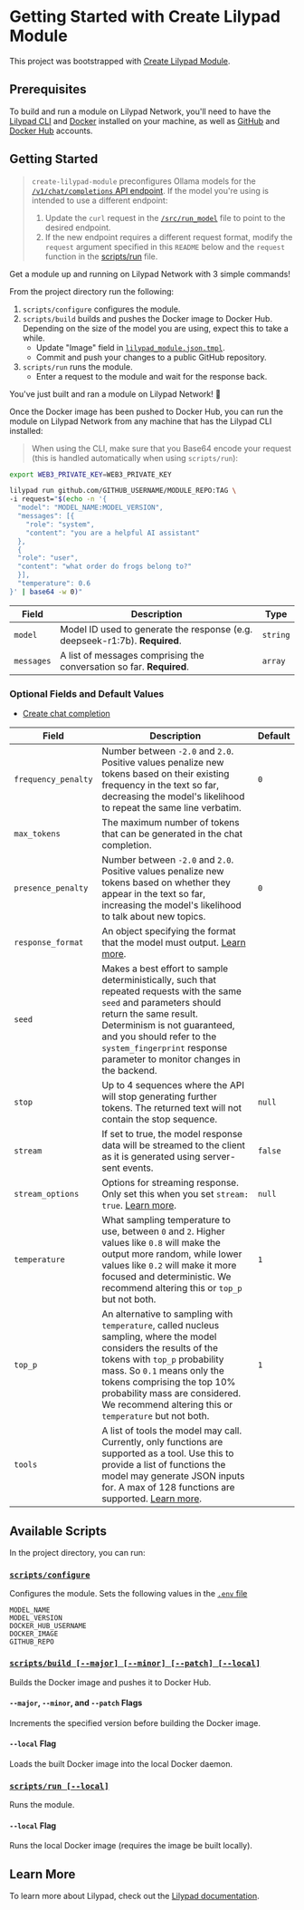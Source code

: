 # Getting Started with Create Lilypad Module

This project was bootstrapped with [Create Lilypad Module](https://github.com/DevlinRocha/create-lilypad-module).

## Prerequisites

To build and run a module on Lilypad Network, you'll need to have the [Lilypad CLI](https://docs.lilypad.tech/lilypad/lilypad-testnet/install-run-requirements) and [Docker](https://www.docker.com/) installed on your machine, as well as [GitHub](https://github.com/) and [Docker Hub](https://hub.docker.com/) accounts.

## Getting Started

> `create-lilypad-module` preconfigures Ollama models for the [`/v1/chat/completions` API endpoint](https://github.com/ollama/ollama/blob/main/docs/openai.md). If the model you're using is intended to use a different endpoint:
> 1. Update the `curl` request in the [`/src/run_model`](src/run_model) file to point to the desired endpoint.
> 2. If the new endpoint requires a different request format, modify the `request` argument specified in this `README` below and the `request` function in the [scripts/run](scripts/run) file.

Get a module up and running on Lilypad Network with 3 simple commands!

From the project directory run the following:

1. `scripts/configure` configures the module.
2. `scripts/build` builds and pushes the Docker image to Docker Hub. Depending on the size of the model you are using, expect this to take a while.
    - Update "Image" field in [`lilypad_module.json.tmpl`](lilypad_module.json.tmpl).
    - Commit and push your changes to a public GitHub repository.
3. `scripts/run` runs the module.
    - Enter a request to the module and wait for the response back.

You've just built and ran a module on Lilypad Network! 🎉

Once the Docker image has been pushed to Docker Hub, you can run the module on Lilypad Network from any machine that has the Lilypad CLI installed:

> When using the CLI, make sure that you Base64 encode your request (this is handled automatically when using `scripts/run`):

```sh
export WEB3_PRIVATE_KEY=WEB3_PRIVATE_KEY

lilypad run github.com/GITHUB_USERNAME/MODULE_REPO:TAG \
-i request="$(echo -n '{
  "model": "MODEL_NAME:MODEL_VERSION",
  "messages": [{
    "role": "system",
    "content": "you are a helpful AI assistant"
  },
  {
  "role": "user",
  "content": "what order do frogs belong to?"
  }],
  "temperature": 0.6
}' | base64 -w 0)"
```

| Field      | Description                                                                 | Type     |
| -----------| --------------------------------------------------------------------------- | -------- |
| `model`    | Model ID used to generate the response (e.g. deepseek-r1:7b). **Required**. | `string` |
| `messages` | A list of messages comprising the conversation so far. **Required**.        | `array`  |

### Optional Fields and Default Values

- [Create chat completion](https://platform.openai.com/docs/api-reference/chat/create)

| Field               | Description | Default |
| ------------------- | ----------- | ------- |
| `frequency_penalty` | Number between `-2.0` and `2.0`. Positive values penalize new tokens based on their existing frequency in the text so far, decreasing the model's likelihood to repeat the same line verbatim. | `0` |
| `max_tokens`        | The maximum number of tokens that can be generated in the chat completion. | |
| `presence_penalty`  | Number between `-2.0` and `2.0`. Positive values penalize new tokens based on whether they appear in the text so far, increasing the model's likelihood to talk about new topics. | `0` |
| `response_format`   | An object specifying the format that the model must output. [Learn more](https://platform.openai.com/docs/api-reference/chat/create#chat-create-response_format). | |
| `seed`              | Makes a best effort to sample deterministically, such that repeated requests with the same `seed` and parameters should return the same result. Determinism is not guaranteed, and you should refer to the `system_fingerprint` response parameter to monitor changes in the backend. | |
| `stop`              | Up to 4 sequences where the API will stop generating further tokens. The returned text will not contain the stop sequence. | `null` |
| `stream`            | If set to true, the model response data will be streamed to the client as it is generated using server-sent events. | `false` |
| `stream_options`    | Options for streaming response. Only set this when you set `stream: true`. [Learn more](https://platform.openai.com/docs/api-reference/chat/create#chat-create-stream_options). | `null` |
| `temperature`       | What sampling temperature to use, between `0` and `2`. Higher values like `0.8` will make the output more random, while lower values like `0.2` will make it more focused and deterministic. We recommend altering this or `top_p` but not both. | `1` |
| `top_p`             | An alternative to sampling with `temperature`, called nucleus sampling, where the model considers the results of the tokens with `top_p` probability mass. So `0.1` means only the tokens comprising the top 10% probability mass are considered. We recommend altering this or `temperature` but not both. | `1` |
| `tools`             | A list of tools the model may call. Currently, only functions are supported as a tool. Use this to provide a list of functions the model may generate JSON inputs for. A max of 128 functions are supported. [Learn more](https://platform.openai.com/docs/api-reference/chat/create#chat-create-tools). | |

## Available Scripts

In the project directory, you can run:

### [`scripts/configure`](scripts/configure)

Configures the module.
Sets the following values in the [`.env` file](.env)

```
MODEL_NAME
MODEL_VERSION
DOCKER_HUB_USERNAME
DOCKER_IMAGE
GITHUB_REPO
```

### [`scripts/build [--major] [--minor] [--patch] [--local]`](scripts/build)

Builds the Docker image and pushes it to Docker Hub.

#### `--major`, `--minor`, and `--patch` Flags

Increments the specified version before building the Docker image.

#### `--local` Flag

Loads the built Docker image into the local Docker daemon.

### [`scripts/run [--local]`](scripts/run)

Runs the module.

#### `--local` Flag

Runs the local Docker image (requires the image be built locally).

## Learn More

To learn more about Lilypad, check out the [Lilypad documentation](https://docs.lilypad.tech/lilypad).
